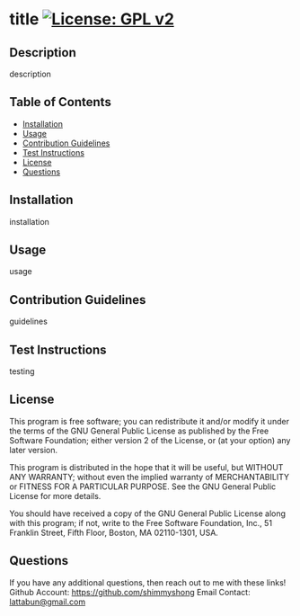 # title [![License: GPL v2](https://img.shields.io/badge/License-GPL_v2-blue.svg)](https://www.gnu.org/licenses/old-licenses/gpl-2.0.en.html)

## Description
description
## Table of Contents
- [Installation](#installation)
- [Usage](#usage)
- [Contribution Guidelines](#contribution-guidelines)
- [Test Instructions](#test-instructions)
- [License](#license)
- [Questions](#questions)
## Installation
installation
## Usage
usage
## Contribution Guidelines
guidelines
## Test Instructions
testing
## License
This program is free software; you can redistribute it and/or
modify it under the terms of the GNU General Public License
as published by the Free Software Foundation; either version 2
of the License, or (at your option) any later version.

This program is distributed in the hope that it will be useful,
but WITHOUT ANY WARRANTY; without even the implied warranty of
MERCHANTABILITY or FITNESS FOR A PARTICULAR PURPOSE.  See the
GNU General Public License for more details.

You should have received a copy of the GNU General Public License
along with this program; if not, write to the Free Software
Foundation, Inc., 51 Franklin Street, Fifth Floor, Boston, MA  02110-1301, USA.
## Questions 
 If you have any additional questions, then reach out to me with these links! 
 Github Account: https://github.com/shimmyshong 
 Email Contact: lattabun@gmail.com
